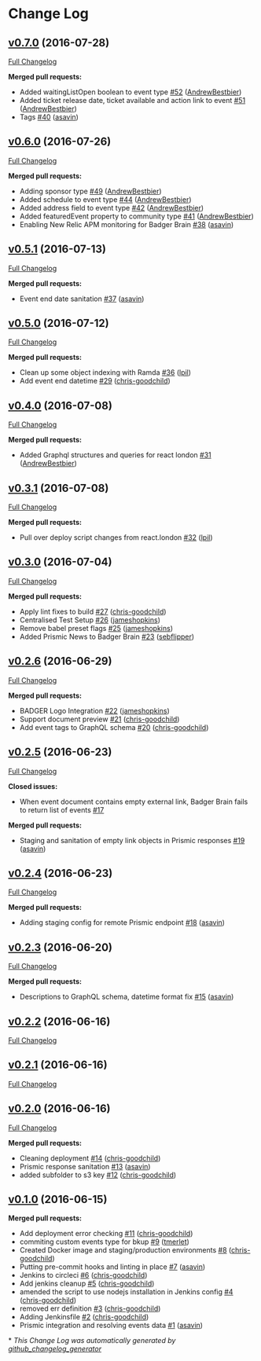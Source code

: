 # Change Log

## [v0.7.0](https://github.com/redbadger/badger-brain/tree/v0.7.0) (2016-07-28)
[Full Changelog](https://github.com/redbadger/badger-brain/compare/v0.6.0...v0.7.0)

**Merged pull requests:**

- Added waitingListOpen boolean to event type [\#52](https://github.com/redbadger/badger-brain/pull/52) ([AndrewBestbier](https://github.com/AndrewBestbier))
- Added ticket release date, ticket available and action link to event [\#51](https://github.com/redbadger/badger-brain/pull/51) ([AndrewBestbier](https://github.com/AndrewBestbier))
- Tags [\#40](https://github.com/redbadger/badger-brain/pull/40) ([asavin](https://github.com/asavin))

## [v0.6.0](https://github.com/redbadger/badger-brain/tree/v0.6.0) (2016-07-26)
[Full Changelog](https://github.com/redbadger/badger-brain/compare/v0.5.1...v0.6.0)

**Merged pull requests:**

- Adding sponsor type [\#49](https://github.com/redbadger/badger-brain/pull/49) ([AndrewBestbier](https://github.com/AndrewBestbier))
- Added schedule to event type [\#44](https://github.com/redbadger/badger-brain/pull/44) ([AndrewBestbier](https://github.com/AndrewBestbier))
- Added address field to event type [\#42](https://github.com/redbadger/badger-brain/pull/42) ([AndrewBestbier](https://github.com/AndrewBestbier))
- Added featuredEvent property to community type [\#41](https://github.com/redbadger/badger-brain/pull/41) ([AndrewBestbier](https://github.com/AndrewBestbier))
- Enabling New Relic APM monitoring for Badger Brain [\#38](https://github.com/redbadger/badger-brain/pull/38) ([asavin](https://github.com/asavin))

## [v0.5.1](https://github.com/redbadger/badger-brain/tree/v0.5.1) (2016-07-13)
[Full Changelog](https://github.com/redbadger/badger-brain/compare/v0.5.0...v0.5.1)

**Merged pull requests:**

- Event end date sanitation [\#37](https://github.com/redbadger/badger-brain/pull/37) ([asavin](https://github.com/asavin))

## [v0.5.0](https://github.com/redbadger/badger-brain/tree/v0.5.0) (2016-07-12)
[Full Changelog](https://github.com/redbadger/badger-brain/compare/v0.4.0...v0.5.0)

**Merged pull requests:**

- Clean up some object indexing with Ramda [\#36](https://github.com/redbadger/badger-brain/pull/36) ([lpil](https://github.com/lpil))
- Add event end datetime [\#29](https://github.com/redbadger/badger-brain/pull/29) ([chris-goodchild](https://github.com/chris-goodchild))

## [v0.4.0](https://github.com/redbadger/badger-brain/tree/v0.4.0) (2016-07-08)
[Full Changelog](https://github.com/redbadger/badger-brain/compare/v0.3.1...v0.4.0)

**Merged pull requests:**

- Added Graphql structures and queries for react london [\#31](https://github.com/redbadger/badger-brain/pull/31) ([AndrewBestbier](https://github.com/AndrewBestbier))

## [v0.3.1](https://github.com/redbadger/badger-brain/tree/v0.3.1) (2016-07-08)
[Full Changelog](https://github.com/redbadger/badger-brain/compare/v0.3.0...v0.3.1)

**Merged pull requests:**

- Pull over deploy script changes from react.london [\#32](https://github.com/redbadger/badger-brain/pull/32) ([lpil](https://github.com/lpil))

## [v0.3.0](https://github.com/redbadger/badger-brain/tree/v0.3.0) (2016-07-04)
[Full Changelog](https://github.com/redbadger/badger-brain/compare/v0.2.6...v0.3.0)

**Merged pull requests:**

- Apply lint fixes to build [\#27](https://github.com/redbadger/badger-brain/pull/27) ([chris-goodchild](https://github.com/chris-goodchild))
- Centralised Test Setup [\#26](https://github.com/redbadger/badger-brain/pull/26) ([jameshopkins](https://github.com/jameshopkins))
- Remove babel preset flags [\#25](https://github.com/redbadger/badger-brain/pull/25) ([jameshopkins](https://github.com/jameshopkins))
- Added Prismic News to Badger Brain [\#23](https://github.com/redbadger/badger-brain/pull/23) ([sebflipper](https://github.com/sebflipper))

## [v0.2.6](https://github.com/redbadger/badger-brain/tree/v0.2.6) (2016-06-29)
[Full Changelog](https://github.com/redbadger/badger-brain/compare/v0.2.5...v0.2.6)

**Merged pull requests:**

- BADGER Logo Integration [\#22](https://github.com/redbadger/badger-brain/pull/22) ([jameshopkins](https://github.com/jameshopkins))
- Support document preview [\#21](https://github.com/redbadger/badger-brain/pull/21) ([chris-goodchild](https://github.com/chris-goodchild))
- Add event tags to GraphQL schema [\#20](https://github.com/redbadger/badger-brain/pull/20) ([chris-goodchild](https://github.com/chris-goodchild))

## [v0.2.5](https://github.com/redbadger/badger-brain/tree/v0.2.5) (2016-06-23)
[Full Changelog](https://github.com/redbadger/badger-brain/compare/v0.2.4...v0.2.5)

**Closed issues:**

- When event document contains empty external link, Badger Brain fails to return list of events [\#17](https://github.com/redbadger/badger-brain/issues/17)

**Merged pull requests:**

- Staging and sanitation of empty link objects in Prismic responses [\#19](https://github.com/redbadger/badger-brain/pull/19) ([asavin](https://github.com/asavin))

## [v0.2.4](https://github.com/redbadger/badger-brain/tree/v0.2.4) (2016-06-23)
[Full Changelog](https://github.com/redbadger/badger-brain/compare/v0.2.3...v0.2.4)

**Merged pull requests:**

- Adding staging config for remote Prismic endpoint [\#18](https://github.com/redbadger/badger-brain/pull/18) ([asavin](https://github.com/asavin))

## [v0.2.3](https://github.com/redbadger/badger-brain/tree/v0.2.3) (2016-06-20)
[Full Changelog](https://github.com/redbadger/badger-brain/compare/v0.2.2...v0.2.3)

**Merged pull requests:**

- Descriptions to GraphQL schema, datetime format fix [\#15](https://github.com/redbadger/badger-brain/pull/15) ([asavin](https://github.com/asavin))

## [v0.2.2](https://github.com/redbadger/badger-brain/tree/v0.2.2) (2016-06-16)
[Full Changelog](https://github.com/redbadger/badger-brain/compare/v0.2.1...v0.2.2)

## [v0.2.1](https://github.com/redbadger/badger-brain/tree/v0.2.1) (2016-06-16)
[Full Changelog](https://github.com/redbadger/badger-brain/compare/v0.2.0...v0.2.1)

## [v0.2.0](https://github.com/redbadger/badger-brain/tree/v0.2.0) (2016-06-16)
[Full Changelog](https://github.com/redbadger/badger-brain/compare/v0.1.0...v0.2.0)

**Merged pull requests:**

- Cleaning deployment [\#14](https://github.com/redbadger/badger-brain/pull/14) ([chris-goodchild](https://github.com/chris-goodchild))
- Prismic response sanitation [\#13](https://github.com/redbadger/badger-brain/pull/13) ([asavin](https://github.com/asavin))
- added subfolder to s3 key [\#12](https://github.com/redbadger/badger-brain/pull/12) ([chris-goodchild](https://github.com/chris-goodchild))

## [v0.1.0](https://github.com/redbadger/badger-brain/tree/v0.1.0) (2016-06-15)
**Merged pull requests:**

- Add deployment error checking [\#11](https://github.com/redbadger/badger-brain/pull/11) ([chris-goodchild](https://github.com/chris-goodchild))
- commiting custom events type for bkup [\#9](https://github.com/redbadger/badger-brain/pull/9) ([tmerlet](https://github.com/tmerlet))
- Created Docker image and staging/production environments [\#8](https://github.com/redbadger/badger-brain/pull/8) ([chris-goodchild](https://github.com/chris-goodchild))
- Putting pre-commit hooks and linting in place [\#7](https://github.com/redbadger/badger-brain/pull/7) ([asavin](https://github.com/asavin))
- Jenkins to circleci [\#6](https://github.com/redbadger/badger-brain/pull/6) ([chris-goodchild](https://github.com/chris-goodchild))
- Add jenkins cleanup [\#5](https://github.com/redbadger/badger-brain/pull/5) ([chris-goodchild](https://github.com/chris-goodchild))
- amended the script to use nodejs installation in Jenkins config [\#4](https://github.com/redbadger/badger-brain/pull/4) ([chris-goodchild](https://github.com/chris-goodchild))
- removed err definition [\#3](https://github.com/redbadger/badger-brain/pull/3) ([chris-goodchild](https://github.com/chris-goodchild))
- Adding Jenkinsfile [\#2](https://github.com/redbadger/badger-brain/pull/2) ([chris-goodchild](https://github.com/chris-goodchild))
- Prismic integration and resolving events data [\#1](https://github.com/redbadger/badger-brain/pull/1) ([asavin](https://github.com/asavin))



\* *This Change Log was automatically generated by [github_changelog_generator](https://github.com/skywinder/Github-Changelog-Generator)*